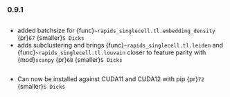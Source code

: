 ### 0.9.1

```{rubric} Features
```
* added batchsize for {func}`~rapids_singlecell.tl.embedding_density` {pr}`67` {smaller}`S Dicks`
* adds subclustering and brings {func}`~rapids_singlecell.tl.leiden` and {func}`~rapids_singlecell.tl.louvain` closer to feature parity with {mod}`scanpy` {pr}`68` {smaller}`S Dicks`

```{rubric} Misc
```
* Can now be installed against CUDA11 and CUDA12 with pip {pr}`72` {smaller}`S Dicks`
